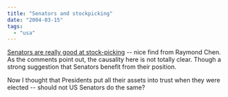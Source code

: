 ```yaml
---
title: "Senators and stockpicking"
date: "2004-03-15"
tags: 
  - "usa"
---
```


[Senators are really good at stock-picking](http://blogs.msdn.com/oldnewthing/archive/2004/03/15/89754.aspx "Senators are really good at stock-picking") -- nice find from Raymond Chen. As the comments point out, the causality here is not totally clear. Though a strong suggestion that Senators benefit from their position.

Now I thought that Presidents put all their assets into trust when they were elected -- should not US Senators do the same?
